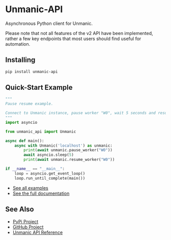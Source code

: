 # Unmanic-API
Asynchronous Python client for Unmanic.

Please note that not all features of the v2 API have been implemented, rather a few key endpoints that most users should find useful for automation.

## Installing
```bash
pip install unmanic-api
```

## Quick-Start Example
```python
"""
Pause resume example.

Connect to Unmanic instance, pause worker "W0", wait 5 seconds and resume worker "W0".
"""
import asyncio

from unmanic_api import Unmanic

async def main():
    async with Unmanic('localhost') as unmanic:
        print(await unmanic.pause_worker("W0"))
        await asyncio.sleep(5)
        print(await unmanic.resume_worker("W0"))

if __name__ == "__main__":
    loop = asyncio.get_event_loop()
    loop.run_until_complete(main())
```
- [See all examples](https://github.com/JeffResc/Unmanic-API/tree/main/examples)
- [See the full documentation](https://jeffresc.dev/Unmanic-API/)

## See Also
- [PyPi Project](https://pypi.org/project/unmanic-api/)
- [GitHub Project](https://github.com/JeffResc/Unmanic-API)
- [Unmanic API Reference](https://github.com/Unmanic/unmanic/tree/master/unmanic/webserver/api_v2)
